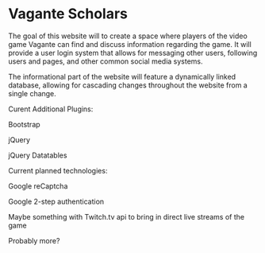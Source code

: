# Vagante Scholars

The goal of this website will to create a space where players of the video game Vagante can find and discuss information regarding the game. It will provide a user login system that allows for messaging other users, following users and pages, and other common social media systems.

The informational part of the website will feature a dynamically linked database, allowing for cascading changes throughout the website from a single change.

Curent Additional Plugins:

  Bootstrap
  
  jQuery
  
  jQuery Datatables

Current planned technologies:

  Google reCaptcha
  
  Google 2-step authentication
  
  Maybe something with Twitch.tv api to bring in direct live streams of the game
  
  Probably more?

